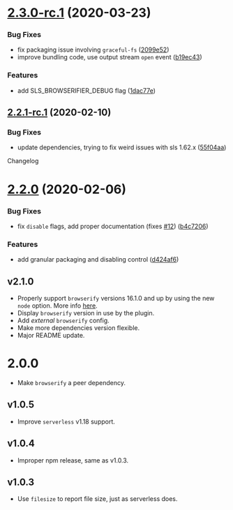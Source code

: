 # [2.3.0-rc.1](https://github.com/digitalmaas/serverless-plugin-browserifier/compare/v2.2.1-rc.1...v2.3.0-rc.1) (2020-03-23)


### Bug Fixes

* fix packaging issue involving `graceful-fs` ([2099e52](https://github.com/digitalmaas/serverless-plugin-browserifier/commit/2099e52412942faf8282cd55e1c0d36bcc0f06ad))
* improve bundling code, use output stream `open` event ([b19ec43](https://github.com/digitalmaas/serverless-plugin-browserifier/commit/b19ec43651425e68219678e4a598cc5d2b1b1da9))


### Features

* add SLS_BROWSERIFIER_DEBUG flag ([1dac77e](https://github.com/digitalmaas/serverless-plugin-browserifier/commit/1dac77e52dbd7defd6b9bce20e79791ef5eb1f58))

## [2.2.1-rc.1](https://github.com/digitalmaas/serverless-plugin-browserifier/compare/v2.2.0...v2.2.1-rc.1) (2020-02-10)


### Bug Fixes

* update dependencies, trying to fix weird issues with sls 1.62.x ([55f04aa](https://github.com/digitalmaas/serverless-plugin-browserifier/commit/55f04aa65cf5ca2713067cde0bd07497f87dfba2))

Changelog

# [2.2.0](https://github.com/digitalmaas/serverless-plugin-browserifier/compare/v2.1.0...v2.2.0) (2020-02-06)


### Bug Fixes

* fix `disable` flags, add proper documentation (fixes [#12](https://github.com/digitalmaas/serverless-plugin-browserifier/issues/12)) ([b4c7206](https://github.com/digitalmaas/serverless-plugin-browserifier/commit/b4c7206dc43b7b804f6c12c069e1620789590e62))


### Features

* add granular packaging and disabling control ([d424af6](https://github.com/digitalmaas/serverless-plugin-browserifier/commit/d424af6119eadfa7839e8bd76b060273ed95810b))

## v2.1.0
- Properly support `browserify` versions 16.1.0 and up by using the new `node` option. More info [here](https://github.com/browserify/browserify/pull/1804).
- Display `browserify` version in use by the plugin.
- Add _external_ `browserify` config.
- Make more dependencies version flexible.
- Major README update.

# 2.0.0
- Make `browserify` a peer dependency.

## v1.0.5
- Improve `serverless` v1.18 support.

## v1.0.4
- Improper npm release, same as v1.0.3.

## v1.0.3
- Use `filesize` to report file size, just as serverless does.
